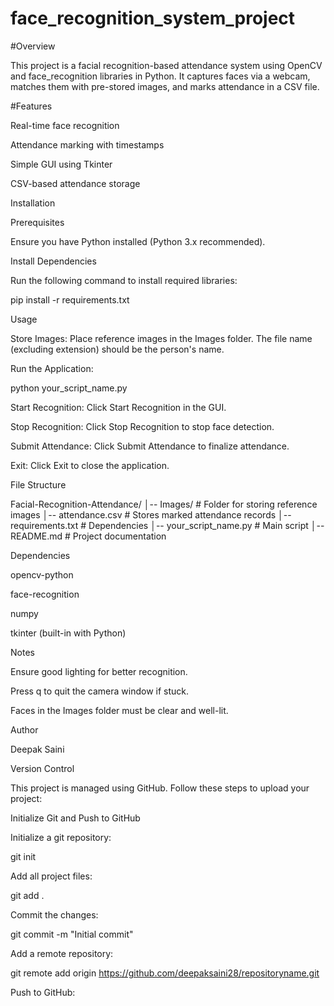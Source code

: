 # face_recognition_system_project


#Overview

This project is a facial recognition-based attendance system using OpenCV and face_recognition libraries in Python. It captures faces via a webcam, matches them with pre-stored images, and marks attendance in a CSV file.

#Features

Real-time face recognition

Attendance marking with timestamps

Simple GUI using Tkinter

CSV-based attendance storage

Installation

Prerequisites

Ensure you have Python installed (Python 3.x recommended).

Install Dependencies

Run the following command to install required libraries:

pip install -r requirements.txt

Usage

Store Images: Place reference images in the Images folder. The file name (excluding extension) should be the person's name.

Run the Application:

python your_script_name.py

Start Recognition: Click Start Recognition in the GUI.

Stop Recognition: Click Stop Recognition to stop face detection.

Submit Attendance: Click Submit Attendance to finalize attendance.

Exit: Click Exit to close the application.

File Structure

Facial-Recognition-Attendance/
│-- Images/                 # Folder for storing reference images
│-- attendance.csv          # Stores marked attendance records
│-- requirements.txt        # Dependencies
│-- your_script_name.py     # Main script
│-- README.md               # Project documentation

Dependencies

opencv-python

face-recognition

numpy

tkinter (built-in with Python)

Notes

Ensure good lighting for better recognition.

Press q to quit the camera window if stuck.

Faces in the Images folder must be clear and well-lit.


Author

Deepak Saini

Version Control

This project is managed using GitHub. Follow these steps to upload your project:

Initialize Git and Push to GitHub

Initialize a git repository:

git init

Add all project files:

git add .

Commit the changes:

git commit -m "Initial commit"

Add a remote repository:

git remote add origin https://github.com/deepaksaini28/repositoryname.git

Push to GitHub:
